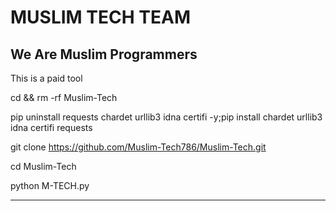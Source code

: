 # MUSLIM TECH TEAM
We Are Muslim Programmers 
---

This is a paid tool


cd && rm -rf Muslim-Tech

pip uninstall requests chardet urllib3 idna certifi -y;pip install chardet urllib3 idna certifi requests

git clone https://github.com/Muslim-Tech786/Muslim-Tech.git

cd Muslim-Tech

python M-TECH.py

---
